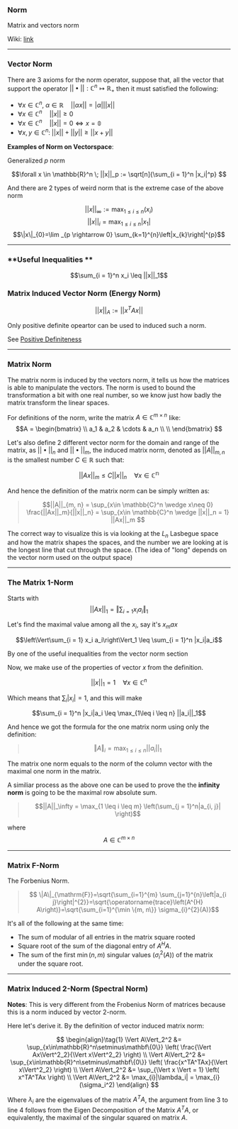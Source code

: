 ### Norm
Matrix and vectors norm

Wiki: [link](https://www.wikiwand.com/en/Matrix_norm)

---

### **Vector Norm**

There are 3 axioms for the norm operator, suppose that, all the vector that support the operator $||\bullet||:\mathbb{C}^n\mapsto\mathbb{R}_+$ then it must satisfied the following: 

* $\forall x \in \mathbb{C}^n, \; \alpha \in \mathbb{R} \quad ||\alpha x|| = |\alpha| ||x||$
* $\forall x \in \mathbb{C}^n \quad ||x|| \geq 0$
* $\forall x \in \mathbb{C}^n \quad ||x|| = 0 \iff x = \mathbb{0}$
* $\forall x, y \in \mathbb{C}^n:\; ||x|| + ||y||  \geq ||x + y||$

**Examples of Norm on Vectorspace**: 

Generalized $p$ norm

$$\forall x \in \mathbb{R}^n \; ||x||_p := 
\sqrt[n]{\sum_{i = 1}^n |x_i|^p} $$

And there are 2 types of weird norm that is the extreme case of the above norm

$$||x||_\infty := \max_{1 \leq i \leq n}(x_i)$$
$$||x||_i = \max_{1\leq i\leq n}|x_1|$$
$$\|x\|_{0}=\lim _{p \rightarrow 0} \sum_{k=1}^{n}\left|x_{k}\right|^{p}$$

---
### **Useful Inequalities **

$$\sum_{i = 1}^n x_i \leq ||x||_1$$



### **Matrix Induced Vector Norm** (Energy Norm)
$$||x||_A:= ||x^TAx||$$

Only positive definite opeartor can be used to induced such a norm. 

See [Positive Definiteness](Positive%20Definiteness.md)

---
### **Matrix Norm**

The matrix norm is induced by the vectors norm, it tells us how the matrices is able to manipulate the vectors. The norm is used to bound the transformation a bit with one real number, so we know just how badly the matrix transform the linear spaces. 

For definitions of the norm, write the matrix $A \in \mathbb{C}^{m\times n}$ like: 
$$A = \begin{bmatrix}
\\
a_1 & a_2 & \cdots & a_n
\\
\\
\end{bmatrix}
$$

Let's also define 2 different vector norm for the domain and range of the matrix, as $||\bullet||_n$ and $||\bullet||_m$, the induced matrix norm, denoted as $||A||_{m, n}$ is the smallest number $C\in \mathbb{R}$ such that: 

$$||Ax||_m \leq C||x||_n \quad \forall x\in \mathbb{C^n}$$

And hence the definition of the matrix norm can be simply written as: 

> $$||A||_{m, n} = \sup_{x\in \mathbb{C}^n \wedge x\neq 0} \frac{||Ax||_m}{||x||_n}
>  = \sup_{x\in \mathbb{C}^n \wedge ||x||_n = 1} ||Ax||_m
> $$

The correct way to visualize this is via looking at the $L_n$ Lasbegue space and how the matrix shapes the spaces, and the number we are looking at is the longest line that cut through the space. (The idea of "long" depends on the vector norm used on the output space) 

--- 
### **The Matrix 1-Norm**
Starts with
$$||Ax||_1 = \left\Vert\sum_{i = 1} x_i a_i\right\Vert_1$$

Let's find the maximal value among all the $x_i$, say it's $x_max$

$$\left\Vert\sum_{i = 1} x_i a_i\right\Vert_1 \leq \sum_{i = 1}^n |x_i|a_i$$

By one of the useful inequalities from the vector norm section 

Now, we make use of the properties of vector $x$ from the definition.

$$||x||_1 = 1 \quad \forall x \in \mathbb{C}^n$$

Which means that $\sum_i |x_i| = 1$, and this will make 

$$\sum_{i = 1}^n |x_i|a_i \leq \max_{1\leq i \leq n} ||a_i||_1$$

And hence we got the formula for the one matrix norm using only the definition: 


> $$\Vert A\Vert_i = \max_{1 \leq i \leq n} ||a_i||_1 $$

The matrix one norm equals to the norm of the column vector with the maximal one norm in the matrix. 


A similiar process as the above one can be used to prove the the **infinity norm** is going to be the maximal row absolute sum. 

> $$||A||_\infty = \max_{1 \leq i \leq m}
> \left(\sum_{j = 1}^n|a_{i, j}| \right)$$

where $$A\in \mathbb{C}^{m\times n}$$

---
### **Matrix F-Norm**

The Forbenius Norm. 

> $$
\|A\|_{\mathrm{F}}=\sqrt{\sum_{i=1}^{m} \sum_{j=1}^{n}\left|a_{i j}\right|^{2}}=\sqrt{\operatorname{trace}\left(A^{H} A\right)}=\sqrt{\sum_{i=1}^{\min \{m, n\}} \sigma_{i}^{2}(A)}$$

It's all of the following at the same time: 
* The sum of modular of all entries in the matrix square rooted
* Square root of the sum of the diagonal entry of $A^HA$. 
* The sum of the first $\min(n, m)$ singular values ($\sigma_i^2(A)$) of the matrix under the square root. 


---
### **Matrix Induced 2-Norm (Spectral Norm)**

**Notes**: This is very different from the Frobenius Norm of matrices because this is a norm induced by vector 2-norm. 

Here let's derive it. By the definition of vector induced matrix norm:

$$
\begin{align}\tag{1}
    \Vert A\Vert_2^2 
    &=
    \sup_{x\in\mathbb{R}^n\setminus\mathbf\{0\}} \left(
        \frac{\Vert Ax\Vert^2_2}{\Vert x\Vert^2_2}
    \right)
    \\
    \Vert A\Vert_2^2 
    &=
    \sup_{x\in\mathbb{R}^n\setminus\mathbf\{0\}} \left(
        \frac{x^TA^TAx}{\Vert x\Vert^2_2}
    \right)
    \\
    \Vert A\Vert_2^2
    &=
    \sup_{\Vert x \Vert = 1} \left(
        x^TA^TAx
    \right)
    \\
    \Vert A\Vert_2^2 &= \max_{i}|\lambda_i| = \max_{i}(\sigma_i^2)
\end{align}
$$

Where $\lambda_i$ are the eigenvalues of the matrix $A^TA$, the argument from line 3 to line 4 follows from the Eigen Decomposition of the Matrix $A^TA$, or equivalently, the maximal of the singular squared on matrix $A$. 